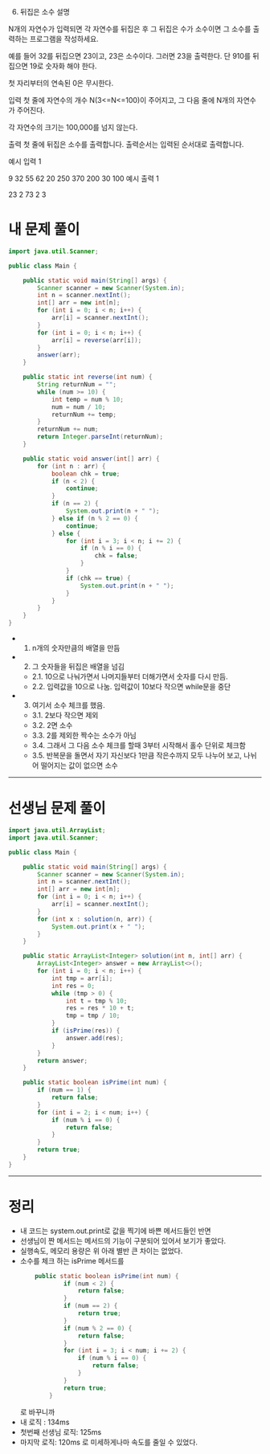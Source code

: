 6. 뒤집은 소수
설명

N개의 자연수가 입력되면 각 자연수를 뒤집은 후 그 뒤집은 수가 소수이면 그 소수를 출력하는 프로그램을 작성하세요.

예를 들어 32를 뒤집으면 23이고, 23은 소수이다. 그러면 23을 출력한다. 단 910를 뒤집으면 19로 숫자화 해야 한다.

첫 자리부터의 연속된 0은 무시한다.


입력
첫 줄에 자연수의 개수 N(3<=N<=100)이 주어지고, 그 다음 줄에 N개의 자연수가 주어진다.

각 자연수의 크기는 100,000를 넘지 않는다.


출력
첫 줄에 뒤집은 소수를 출력합니다. 출력순서는 입력된 순서대로 출력합니다.


예시 입력 1 

9
32 55 62 20 250 370 200 30 100
예시 출력 1

23 2 73 2 3

# 내 문제 풀이
```java
import java.util.Scanner;

public class Main {

    public static void main(String[] args) {
        Scanner scanner = new Scanner(System.in);
        int n = scanner.nextInt();
        int[] arr = new int[n];
        for (int i = 0; i < n; i++) {
            arr[i] = scanner.nextInt();
        }
        for (int i = 0; i < n; i++) {
            arr[i] = reverse(arr[i]);
        }
        answer(arr);
    }

    public static int reverse(int num) {
        String returnNum = "";
        while (num >= 10) {
            int temp = num % 10;
            num = num / 10;
            returnNum += temp;
        }
        returnNum += num;
        return Integer.parseInt(returnNum);
    }

    public static void answer(int[] arr) {
        for (int n : arr) {
            boolean chk = true;
            if (n < 2) {
                continue;
            }
            if (n == 2) {
                System.out.print(n + " ");
            } else if (n % 2 == 0) {
                continue;
            } else {
                for (int i = 3; i < n; i += 2) {
                    if (n % i == 0) {
                        chk = false;
                    }
                }
                if (chk == true) {
                    System.out.print(n + " ");
                }
            }
        }
    }
}
```
- 1. n개의 숫자만큼의 배열을 만듬
- 2. 그 숫자들을 뒤집은 배열을 넘김
    - 2.1. 10으로 나눠가면서 나머지들부터 더해가면서 숫자를 다시 만듬.
    - 2.2. 입력값을 10으로 나눔. 입력값이 10보다 작으면 while문을 중단
- 3. 여기서 소수 체크를 했음.
    - 3.1. 2보다 작으면 제외
    - 3.2. 2면 소수
    - 3.3. 2를 제외한 짝수는 소수가 아님
    - 3.4. 그래서 그 다음 소수 체크를 할때 3부터 시작해서 홀수 단위로 체크함
    - 3.5. 반복문을 돌면서 자기 자신보다 1만큼 작은수까지 모두 나누어 보고, 나뉘어 떨어지는 값이 없으면 소수

---

# 선생님 문제 풀이
```java
import java.util.ArrayList;
import java.util.Scanner;

public class Main {

    public static void main(String[] args) {
        Scanner scanner = new Scanner(System.in);
        int n = scanner.nextInt();
        int[] arr = new int[n];
        for (int i = 0; i < n; i++) {
            arr[i] = scanner.nextInt();
        }
        for (int x : solution(n, arr)) {
            System.out.print(x + " ");
        }
    }

    public static ArrayList<Integer> solution(int n, int[] arr) {
        ArrayList<Integer> answer = new ArrayList<>();
        for (int i = 0; i < n; i++) {
            int tmp = arr[i];
            int res = 0;
            while (tmp > 0) {
                int t = tmp % 10;
                res = res * 10 + t;
                tmp = tmp / 10;
            }
            if (isPrime(res)) {
                answer.add(res);
            }
        }
        return answer;
    }

    public static boolean isPrime(int num) {
        if (num == 1) {
            return false;
        }
        for (int i = 2; i < num; i++) {
            if (num % i == 0) {
                return false;
            }
        }
        return true;
    }
}
```

---
# 정리
- 내 코드는 system.out.print로 값을 찍기에 바쁜 메서드들인 반면
- 선생님이 짠 메서드는 메서드의 기능이 구분되어 있어서 보기가 좋았다.
- 실행속도, 메모리 용량은 위 아래 별반 큰 차이는 없었다.
- 소수를 체크 하는 isPrime 메서드를
    ```java
        public static boolean isPrime(int num) {
                if (num < 2) {
                    return false;
                }
                if (num == 2) {
                    return true;
                }
                if (num % 2 == 0) {
                    return false;
                }
                for (int i = 3; i < num; i += 2) {
                    if (num % i == 0) {
                        return false;
                    }
                }
                return true;
            }
    ```
    로 바꾸니까
- 내 로직 : 134ms
- 첫번째 선생님 로직: 125ms
- 마지막 로직: 120ms 로 미세하게나마 속도를 줄일 수 있었다.